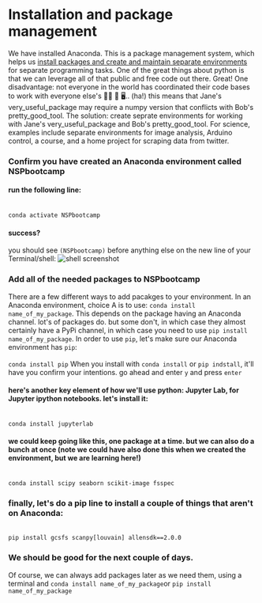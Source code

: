 # Installation and package management

We have installed Anaconda. This is a package management system, which helps us [install packages and create and maintain separate environments](https://docs.conda.io/projects/conda/en/latest/user-guide/tasks/manage-environments.html#) for separate programming tasks. One of the great things about python is that we can leverage all of that public and free code out there. Great! One disadvantage: not everyone in the world has coordinated their code bases to work with everyone else's 🤼‍♂️ 🤺 🖥.. (ha!) this means that Jane's very_useful_package may require a numpy version that conflicts with Bob's pretty_good_tool. The solution: create seprate environments for working with Jane's very_useful_package and Bob's pretty_good_tool. For science, examples include separate environments for image analysis, Arduino control, a course, and a home project for scraping data from twitter. 

### Confirm you have created an Anaconda environment called NSPbootcamp
#### run the following line:
<br>```conda activate NSPbootcamp```
#### success?
you should see ```(NSPbootcamp)``` before anything else on the new line of your Terminal/shell:
![shell screenshot](https://github.com/danieljdenman/NSPbootcamp/blob/master/res/activate_env.png)
<br>

### Add all of the needed packages to NSPbootcamp
There are a few different ways to add pacakges to your environment. In an Anaconda environment, choice A is to use: ```conda install name_of_my_package```. This depends on the package having an Anaconda channel. lot's of packages do. but some don't, in which case they almost certainly have a PyPi channel, in which case you need to use ```pip install name_of_my_package```. In order to use ```pip```, let's make sure our Anaconda environment has ```pip```:
<br>
<br> ```conda install pip```
When you install with ```conda install``` or ```pip indstall```, it'll have you confirm your intentions. go ahead and enter ```y``` and press ```enter```
#### here's another key element of how we'll use python: Jupyter Lab, for Jupyter ipython notebooks. let's install it: 
<br> ```conda install jupyterlab```

#### we could keep going like this, one package at a time. but we can also do a bunch at once (note we could have also done this when we created the environment, but we are learning here!)
<br> ```conda install scipy seaborn scikit-image fsspec```

### finally, let's do a pip line to install a couple of things that aren't on Anaconda: 
<br> ```pip install gcsfs scanpy[louvain] allensdk==2.0.0```
<br>

### We should be good for the next couple of days. 
Of course, we can always add packages later as we need them, using a terminal and ```conda install name_of_my_package```or ```pip install name_of_my_package```
